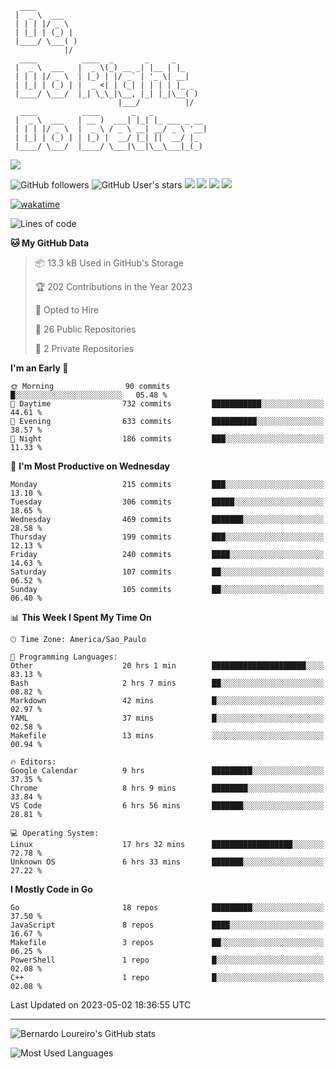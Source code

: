 ```ascii
  ____         
 |  _ \  ___   
 | | | |/ _ \  
 | |_| | (_) | 
 |____/ \___( )
            |/ 
  ____          ____  _       _     _     
 |  _ \  ___   |  _ \(_) __ _| |__ | |_   
 | | | |/ _ \  | |_) | |/ _` | '_ \| __|  
 | |_| | (_) | |  _ <| | (_| | | | | |_ _ 
 |____/ \___/  |_| \_\_|\__, |_| |_|\__( )
                        |___/          |/ 
  ____          ____       _   _            
 |  _ \  ___   | __ )  ___| |_| |_ ___ _ __ 
 | | | |/ _ \  |  _ \ / _ \ __| __/ _ \ '__|
 | |_| | (_) | | |_) |  __/ |_| ||  __/ |_  
 |____/ \___/  |____/ \___|\__|\__\___|_(_) 

```
[![](https://ga-beacon.appspot.com/G-EJYL08EQR8/welcome-page?pixel)](https://github.com/igrigorik/ga-beacon)

![GitHub followers](https://img.shields.io/github/followers/bernardolm?style=for-the-badge&label=GitHub%20followers) ![GitHub User's stars](https://img.shields.io/github/stars/bernardolm?style=for-the-badge&label=GitHub%20User's%20stars) [![](https://img.shields.io/static/v1?logo=linkedin&label=LinkedIn&message=bernardolm&color=0A66C2&style=for-the-badge)](https://www.linkedin.com/in/bernardolm) [![](https://img.shields.io/static/v1?logo=lastdotfm&label=last.fm&message=bernardolm&color=D51007&style=for-the-badge)](https://www.last.fm/user/bernardolm) [![](https://img.shields.io/static/v1?logo=spotify&label=spotify&message=bernardolou&color=1ED760&style=for-the-badge)](https://open.spotify.com/user/bernardolou) [![](https://img.shields.io/static/v1?logo=awesomelists&label=My%20awesome%20stars&message=⭐⭐⭐&color=FC60A8&style=for-the-badge)](https://github.com/bernardolm/awesome-stars)

[![wakatime](https://wakatime.com/badge/user/186868b7-2443-4b6b-ae40-3d29d342e88e.svg)](https://wakatime.com/@186868b7-2443-4b6b-ae40-3d29d342e88e)

<!--START_SECTION:waka-->
![Lines of code](https://img.shields.io/badge/From%20Hello%20World%20I%27ve%20Written-3.1%20million%20lines%20of%20code-blue)

**🐱 My GitHub Data** 

> 📦 13.3 kB Used in GitHub's Storage 
 > 
> 🏆 202 Contributions in the Year 2023
 > 
> 💼 Opted to Hire
 > 
> 📜 26 Public Repositories 
 > 
> 🔑 2 Private Repositories 
 > 
**I'm an Early 🐤** 

```text
🌞 Morning                90 commits          █░░░░░░░░░░░░░░░░░░░░░░░░   05.48 % 
🌆 Daytime                732 commits         ███████████░░░░░░░░░░░░░░   44.61 % 
🌃 Evening                633 commits         ██████████░░░░░░░░░░░░░░░   38.57 % 
🌙 Night                  186 commits         ███░░░░░░░░░░░░░░░░░░░░░░   11.33 % 
```
📅 **I'm Most Productive on Wednesday** 

```text
Monday                   215 commits         ███░░░░░░░░░░░░░░░░░░░░░░   13.10 % 
Tuesday                  306 commits         █████░░░░░░░░░░░░░░░░░░░░   18.65 % 
Wednesday                469 commits         ███████░░░░░░░░░░░░░░░░░░   28.58 % 
Thursday                 199 commits         ███░░░░░░░░░░░░░░░░░░░░░░   12.13 % 
Friday                   240 commits         ████░░░░░░░░░░░░░░░░░░░░░   14.63 % 
Saturday                 107 commits         ██░░░░░░░░░░░░░░░░░░░░░░░   06.52 % 
Sunday                   105 commits         ██░░░░░░░░░░░░░░░░░░░░░░░   06.40 % 
```


📊 **This Week I Spent My Time On** 

```text
🕑︎ Time Zone: America/Sao_Paulo

💬 Programming Languages: 
Other                    20 hrs 1 min        █████████████████████░░░░   83.13 % 
Bash                     2 hrs 7 mins        ██░░░░░░░░░░░░░░░░░░░░░░░   08.82 % 
Markdown                 42 mins             █░░░░░░░░░░░░░░░░░░░░░░░░   02.97 % 
YAML                     37 mins             █░░░░░░░░░░░░░░░░░░░░░░░░   02.58 % 
Makefile                 13 mins             ░░░░░░░░░░░░░░░░░░░░░░░░░   00.94 % 

🔥 Editors: 
Google Calendar          9 hrs               █████████░░░░░░░░░░░░░░░░   37.35 % 
Chrome                   8 hrs 9 mins        ████████░░░░░░░░░░░░░░░░░   33.84 % 
VS Code                  6 hrs 56 mins       ███████░░░░░░░░░░░░░░░░░░   28.81 % 

💻 Operating System: 
Linux                    17 hrs 32 mins      ██████████████████░░░░░░░   72.78 % 
Unknown OS               6 hrs 33 mins       ███████░░░░░░░░░░░░░░░░░░   27.22 % 
```

**I Mostly Code in Go** 

```text
Go                       18 repos            █████████░░░░░░░░░░░░░░░░   37.50 % 
JavaScript               8 repos             ████░░░░░░░░░░░░░░░░░░░░░   16.67 % 
Makefile                 3 repos             ██░░░░░░░░░░░░░░░░░░░░░░░   06.25 % 
PowerShell               1 repo              █░░░░░░░░░░░░░░░░░░░░░░░░   02.08 % 
C++                      1 repo              █░░░░░░░░░░░░░░░░░░░░░░░░   02.08 % 
```




 Last Updated on 2023-05-02 18:36:55 UTC
<!--END_SECTION:waka-->

---

![Bernardo Loureiro's GitHub stats](https://github-readme-stats.vercel.app/api?username=bernardolm&count_private=true&show_icons=true&theme=nightowl&include_all_commits=true)

![Most Used Languages](https://github-readme-stats.vercel.app/api/top-langs/?username=bernardolm&theme=nightowl&langs_count=99)

